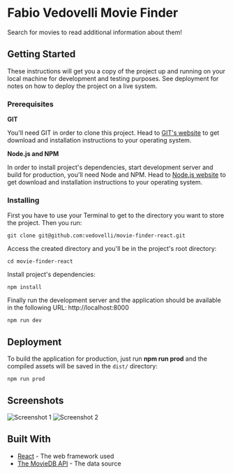 # Fabio Vedovelli Movie Finder

Search for movies to read additional information about them!

## Getting Started

These instructions will get you a copy of the project up and running on your local machine for development and testing purposes. See deployment for notes on how to deploy the project on a live system.

### Prerequisites

**GIT**

You'll need GIT in order to clone this project. Head to [GIT's website](https://git-scm.com/) to get download and installation instructions to your operating system.

**Node.js and NPM**

In order to install project's dependencies, start development server and build for production, you'll need Node and NPM. Head to [Node.js website](https://nodejs.org/en/) to get download and installation instructions to your operating system.

### Installing

First you have to use your Terminal to get to the directory you want to store the project. Then you run:

```
git clone git@github.com:vedovelli/movie-finder-react.git
```

Access the created directory and you'll be in the project's root directory:

```
cd movie-finder-react
```

Install project's dependencies:

```
npm install
````

Finally run the development server and the application should be available in the following URL: http://localhost:8000

```
npm run dev
```

## Deployment

To build the application for production, just run **npm run prod** and the compiled assets will be saved in the `dist/` directory:

```
npm run prod
```

## Screenshots

![Screenshot 1](http://shallow-wood.surge.sh/movie-finder-screenshot-1.png)
![Screenshot 2](http://shallow-wood.surge.sh/movie-finder-screenshot-2.png)


## Built With

* [React](https://reactjs.org/) - The web framework used
* [The MovieDB API](https://www.themoviedb.org/documentation/api) - The data source
